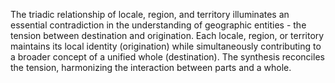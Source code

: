 

The triadic relationship of locale, region, and territory illuminates an essential contradiction in the understanding of geographic entities - the tension between destination and origination. Each locale, region, or territory maintains its local identity (origination) while simultaneously contributing to a broader concept of a unified whole (destination). The synthesis reconciles the tension, harmonizing the interaction between parts and a whole.

